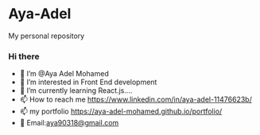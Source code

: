 # Aya-Adel
My personal repository
### Hi there
- 👋 I’m @Aya Adel Mohamed
- 👀 I’m interested in Front End development
- 🌱 I’m currently learning React.js....
- 📫 How to reach me https://www.linkedin.com/in/aya-adel-11476623b/
- 📫 my portfolio https://aya-adel-mohamed.github.io/portfolio/
- 💬 Email:aya90318@gmail.com
